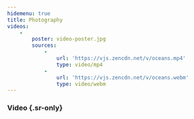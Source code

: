 ```yaml
---
hidemenu: true
title: Photography
videos:
    -
        poster: video-poster.jpg
        sources:
            -
                url: 'https://vjs.zencdn.net/v/oceans.mp4'
                type: video/mp4
            -
                url: 'https://vjs.zencdn.net/v/oceans.webm'
                type: video/webm
---
```


### Video {.sr-only}
